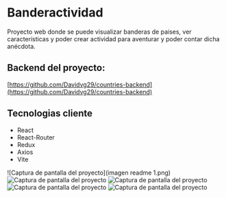 # Banderactividad

Proyecto web donde se puede visualizar banderas de paises, ver características y poder crear actividad para aventurar y poder contar dicha anécdota.

## Backend del proyecto:
 [https://github.com/Davidvg29/countries-backend](https://github.com/Davidvg29/countries-backend)

## Tecnologias cliente
- React
- React-Router
- Redux
- Axios
- Vite

![Captura de pantalla del proyecto](imagen readme 1.png)
![Captura de pantalla del proyecto](imagen%readme%2.png)
![Captura de pantalla del proyecto](imagen%readme%3.png)
![Captura de pantalla del proyecto](imagen%readme%4.png)
![Captura de pantalla del proyecto](imagen%readme%5.png)
